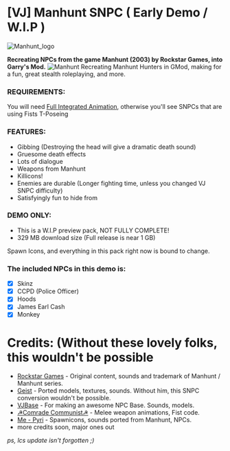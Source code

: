 # [VJ] Manhunt SNPC ( Early Demo / W.I.P )
![Manhunt_logo](https://user-images.githubusercontent.com/82725572/145485035-99aa3276-4e1b-444c-910e-4aa9a54e5a81.png)

**Recreating NPCs from the game Manhunt (2003) by Rockstar Games, into Garry's Mod.**
![Manhunt](https://user-images.githubusercontent.com/82725572/145485043-f34cc927-3d96-44b4-b96b-cb3cbd69b5a3.png)
Recreating Manhunt Hunters in GMod, making for a fun, great stealth roleplaying, and more.

### REQUIREMENTS:
You will need [Full Integrated Animation](https://steamcommunity.com/sharedfiles/filedetails/?id=1470158687), otherwise you'll see SNPCs that are using Fists T-Poseing 

### FEATURES:
- Gibbing (Destroying the head will give a dramatic death sound)
- Gruesome death effects
- Lots of dialogue
- Weapons from Manhunt
- Killicons!
- Enemies are durable (Longer fighting time, unless you changed VJ SNPC difficulty)
- Satisfyingly fun to hide from

### DEMO ONLY:
- This is a W.I.P preview pack, NOT FULLY COMPLETE!
- 329 MB download size (Full release is near 1 GB)

Spawn Icons, and everything in this pack right now is bound to change.

### The included NPCs in this demo is:
- [x] Skinz
- [x] CCPD (Police Officer) 
- [x] Hoods
- [x] James Earl Cash
- [x] Monkey

# Credits: (Without these lovely folks, this wouldn't be possible
- [Rockstar Games](https://www.rockstargames.com/) - Original content, sounds and trademark of Manhunt / Manhunt series.
- [Geist](https://steamcommunity.com/sharedfiles/filedetails/?id=691058457) - Ported models, textures, sounds. Without him, this SNPC conversion wouldn't be possible.
- [VJBase](https://steamcommunity.com/sharedfiles/filedetails/?id=131759821) - For making an awesome NPC Base. Sounds, models.
- [☭Comrade Communist☭](https://steamcommunity.com/id/comrade_communist) - Melee weapon animations, Fist code.
- [Me - Pyri](https://steamcommunity.com/id/swellseeker7820/) - Spawnicons, sounds ported from Manhunt, NPCs.
- more credits soon, major ones out

*ps, lcs update isn't forgotten ;)*
